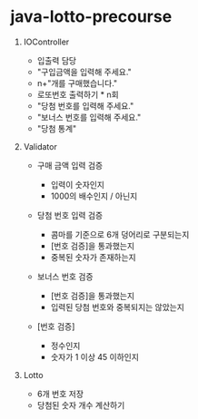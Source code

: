 # java-lotto-precourse

1. IOController
   * 입출력 담당
   * "구입금액을 입력해 주세요."
   * n+"개를 구매했습니다."
   * 로또번호 출력하기 * n회
   * "당첨 번호를 입력해 주세요."
   * "보너스 번호를 입력해 주세요."
   * "당첨 통계"


2. Validator
   * 구매 금액 입력 검증
     * 입력이 숫자인지
     * 1000의 배수인지 / 아닌지
     
   * 당첨 번호 입력 검증
     * 콤마를 기준으로 6개 덩어리로 구분되는지
     * [번호 검증]을 통과했는지
     * 중복된 숫자가 존재하는지
       
   * 보너스 번호 검증
     * [번호 검증]을 통과했는지
     * 입력된 당첨 번호와 중복되지는 않았는지

   * [번호 검증]
     * 정수인지
     * 숫자가 1 이상 45 이하인지


3. Lotto
   * 6개 번호 저장
   * 당첨된 숫자 개수 계산하기
